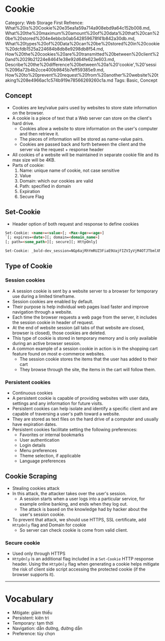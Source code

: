 # Cookie

Category: Web Storage
First Refrence: What%20is%20Cookie%20e35ea1a59a714a908ebd9a64c152b008.md, What%20the%20maximum%20amount%20of%20data%20that%20can%20be%20stored%204e4ebbcb0ab542859678f41b842a30db.md, What%20types%20of%20Data%20can%20be%20stored%20in%20cookie%20dcfdb1525a224684b8db8e9298db8f54.md, How%20the%20cookies%20are%20transmitted%20between%20client%20and%2029b21224e84641e38e92d64fe623e603.md, Describe%20the%20difference%20between%20a%20'cookie',%20'sessi%2096a72b4b2cce400b9845b7eff59385e9.md, How%20to%20prevent%20request%20from%20another%20website%20taking%208e4966ac1c574b919e78566269260c1a.md
Tags: Basic, Concept

## Concept

- Cookies are key/value pairs used by websites to store state information on the browser.
- A cookie is a piece of text that a Web server can store on the client's hard drive.
    - Cookies allow a website to store information on the user's computer and then retrieve it.
    - The pieces of information will be stored as name-value pairs.
    - Cookies are passed back and forth between the client and the server via the request + response header
- All cookies of a website will be maintained in separate cookie file and its max size will be 4KB.
- Parts of cookie:
    1. Name: unique name of cookie, not case sensitive
    2. Value
    3. Domain: which our cookies are valid
    4. Path: specified in domain
    5. Expiration
    6. Secure Flag

## Set-Cookie

- Header option of both request and response to define cookies

```html
Set-Cookie: <name>=<value>[; <Max-Age>=<age>]
`[; expires=<date>][; domain=<domain_name>]
[; path=<some_path>][; secure][; HttpOnly]

Set-Cookie: _bold-dev_session=NGp6ajRhYmRUZ3FiaE9UajFIZVIyVjM4OTJTbmlXN3Q2UFh4UkRtVThDeUNQd0xjdWp; path=/; expires=Wed, 11 May 2022 10:33:35 GMT; secure; HttpOnly; SameSite=Lax
```

## Type of Cookie

### **Session cookies**

- A session cookie is sent by a website server to a browser for temporary use during a limited timeframe.
- Session cookies are enabled by default.
- Their purpose is help individual web pages load faster and improve navigation through a website.
- Each time the browser requests a web page from the server, it includes the session cookie in header of request.
- At the end of website session (all tabs of that website are closed, browser is closed), those cookies are deleted.
- This type of cookie is stored in temporary memory and is only available during an active browser session.
- A common example of a session cookie in action is in the shopping cart feature found on most e-commerce websites.
    - The session cookie stores the items that the user has added to their cart
    - They browse through the site, the items in the cart will follow them.

### Persistent cookies

- Continuous cookies
- A persistent cookie is capable of providing websites with user data, settings and any information for future visits.
- Persistent cookies can help isolate and identify a specific client and are capable of traversing a user's path toward a website.
- They are stored as text files on the hard drive of a computer and usually have expiration dates.
- Persistent cookies facilitate setting the following preferences:
    - Favorites or internal bookmarks
    - User authentication
    - Login details
    - Menu preferences
    - Theme selection, if applicable
    - Language preferences

## Cookie Scraping

- Stealing cookies attack
- In this attack, the attacker takes over the user's session.
    - A session starts when a user logs into a particular service, for example online banking, and ends when they log out.
    - The attack is based on the knowledge had by hacker  about the user's session cookie.
- To prevent that attack, we should use HTTPS, SSL certificate, add `HttpOnly` flag and Domain for cookie
    - So server can check cookie is come from valid client.

### Secure cookie

- Used only through HTTPS
- `HttpOnly` is an additional flag included in a `Set-Cookie` HTTP response header. Using the `HttpOnly` flag when generating a cookie helps mitigate the risk of client side script accessing the protected cookie (if the browser supports it).

---

# Vocabulary

- Mitigate: giảm thiểu
- Persistent: kiên trì
- Temporary: tạm thời
- Navigation: dẫn đường, đường dẫn
- Preference: tùy chọn